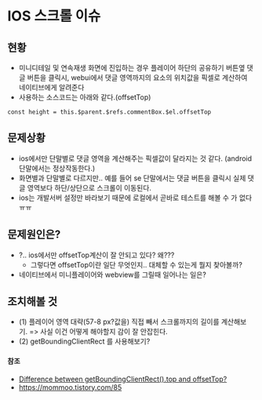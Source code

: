# IOS 스크롤 이슈
## 현황
- 미니디테일 및 연속재생 화면에 진입하는 경우 플레이어 하단의 공유하기 버튼옆 댓글 버튼을 클릭시, webui에서 댓글 영역까지의 요소의 위치값을 픽셀로 계산하여 네이티브에게 알려준다 
- 사용하는 소스코드는 아래와 같다.(offsetTop) 
   
```
const height = this.$parent.$refs.commentBox.$el.offsetTop
```
  

## 문제상황
- ios에서만 단말별로 댓글 영역을 계산해주는 픽셀값이 달라지는 것 같다. (android 단말에서는 정상작동한다.)
- 화면별과 단말별로 다르지만.. 예를 들어 se 단말에서는 댓글 버튼을 클릭시 실제 댓글 영역보다 하단/상단으로 스크롤이 이동된다. 
- ios는 개발서버 설정만 바라보기 때문에 로컬에서 곧바로 테스트를 해볼 수 가 없다ㅠㅠ 
   
  
## 문제원인은?
- ?.. ios에서만 offsetTop계산이 잘 안되고 있다? 왜??? 
   - 그렇다면 offsetTop이란 일단 무엇인지.. 대체할 수 있는게 뭘지 찾아볼까? 
- 네이티브에서 미니플레이어와 webview를 그릴때 일어나는 일은? 
   
   
## 조치해볼 것 
- (1) 플레이어 영역 대략(57-8 px?값을) 직접 빼서 스크롤까지의 길이를 계산해보기.
    => 사실 이건 어떻게 해야할지 감이 잘 안잡힌다. 
- (2) getBoundingClientRect 를 사용해보기? 
  
  
#### 참조
- [Difference between getBoundingClientRect().top and offsetTop?](https://stackoverflow.com/questions/44172651/difference-between-getboundingclientrect-top-and-offsettop)  
- https://mommoo.tistory.com/85  
  
  


